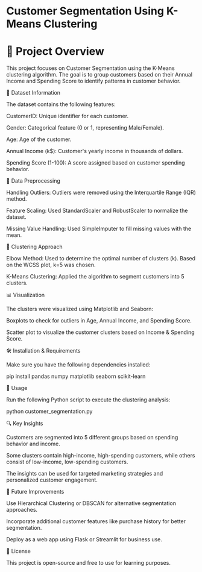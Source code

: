 # **Customer Segmentation Using K-Means Clustering**

# **📌 Project Overview**

This project focuses on Customer Segmentation using the K-Means clustering algorithm. The goal is to group customers based on their Annual Income and Spending Score to identify patterns in customer behavior.

📂 Dataset Information

The dataset contains the following features:

CustomerID: Unique identifier for each customer.

Gender: Categorical feature (0 or 1, representing Male/Female).

Age: Age of the customer.

Annual Income (k$): Customer's yearly income in thousands of dollars.

Spending Score (1-100): A score assigned based on customer spending behavior.

🔬 Data Preprocessing

Handling Outliers: Outliers were removed using the Interquartile Range (IQR) method.

Feature Scaling: Used StandardScaler and RobustScaler to normalize the dataset.

Missing Value Handling: Used SimpleImputer to fill missing values with the mean.

🚀 Clustering Approach

Elbow Method: Used to determine the optimal number of clusters (k). Based on the WCSS plot, k=5 was chosen.

K-Means Clustering: Applied the algorithm to segment customers into 5 clusters.

📊 Visualization

The clusters were visualized using Matplotlib and Seaborn:

Boxplots to check for outliers in Age, Annual Income, and Spending Score.

Scatter plot to visualize the customer clusters based on Income & Spending Score.

🛠️ Installation & Requirements

Make sure you have the following dependencies installed:

pip install pandas numpy matplotlib seaborn scikit-learn

📝 Usage

Run the following Python script to execute the clustering analysis:

python customer_segmentation.py

🔍 Key Insights

Customers are segmented into 5 different groups based on spending behavior and income.

Some clusters contain high-income, high-spending customers, while others consist of low-income, low-spending customers.

The insights can be used for targeted marketing strategies and personalized customer engagement.

📌 Future Improvements

Use Hierarchical Clustering or DBSCAN for alternative segmentation approaches.

Incorporate additional customer features like purchase history for better segmentation.

Deploy as a web app using Flask or Streamlit for business use.

📜 License

This project is open-source and free to use for learning purposes.

